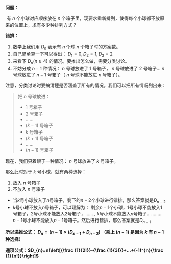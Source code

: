 **问题：**

​	有 $n$ 个小球对应顺序放在 $n$ 个箱子里，现要求重新排列，使得每个小球都不放原来的位置上，求有多少种排列方式？

**错排：**

1. 数学上我们用 $D_n$ 表示有 $n$ 个球 $n$ 个箱子时的方案数。
2. 自己简单算一下可以得出： $D_1=0,D_2=1,D_3=2$
3. 来看下 $D_n(n\ge 4)$ 的情况。要推出怎么做，需要分类讨论。
4. 不妨分成 $n-1$ 种情况： $n$ 号球放进了 $1$ 号箱子， $n$ 号球放进了 $2$ 号箱子… $n$ 号球放进了 $n-1$ 号箱子（ $n$ 号球不能放进 $n$ 号箱子）。

注意，分类讨论时要搞清楚是否涵盖了所有的情况。我们可以把所有情况列出来：

> 把 $n$ 号球放进：
>
> - $1$ 号箱子
> - $2$ 号箱子
> - ……
> - $(k-1)$ 号箱子
> - $k$ 号箱子
> - $(k+1)$ 号箱子
> - ……
> - $(n-1)$ 号箱子

现在，我们只着眼于一种情况： $n$ 号球放进了 $k$ 号箱子。

那么此时对于 $k$ 号小球，就有两种选择：

1. 放入 $n$ 号箱子
2. 不放入 $n$ 号箱子

+ 当$k$号小球放入了$n$号箱子，剩下的$n-2$个小球进行错排，那么答案就是$D_{n-2}$
+ $k$号小球不放入$n$号箱子，可以理解为：
  剩余$n-1$个小球，$1$号小球不能放入$1$号箱子，$2$号小球不能放入$2$号箱子，...... , $k$号小球不能放入$n$号箱子，......，$n - 1$号小球不能放入$n-1$号箱子。然后进行错排，那么答案就是$D_{n-1}$

**所以递推公式： $D_{n} = (n - 1)\times(D_{n-1} + D_{n-2})$ （乘上 $(n -1)$ 是因为 $k$ 有 $n-1$ 种选择）**

**通项公式：$D_{n}=n!\left[{\frac {1}{2!}}-{\frac {1}{3!}}+...+(-1)^{n}{\frac {1}{n!}}\right]$**